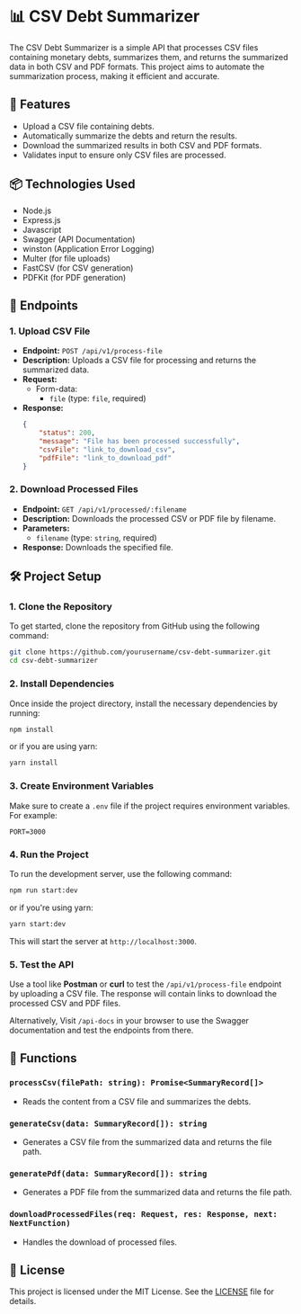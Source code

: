 # 📊 CSV Debt Summarizer

The CSV Debt Summarizer is a simple API that processes CSV files containing monetary debts, summarizes them, and returns the summarized data in both CSV and PDF formats. This project aims to automate the summarization process, making it efficient and accurate.

## 🚀 Features

- Upload a CSV file containing debts.
- Automatically summarize the debts and return the results.
- Download the summarized results in both CSV and PDF formats.
- Validates input to ensure only CSV files are processed.

## 📦 Technologies Used

- Node.js
- Express.js
- Javascript
- Swagger (API Documentation)
- winston (Application Error Logging)
- Multer (for file uploads)
- FastCSV (for CSV generation)
- PDFKit (for PDF generation)

## 📄 Endpoints

### 1. **Upload CSV File**

- **Endpoint:** `POST /api/v1/process-file`
- **Description:** Uploads a CSV file for processing and returns the summarized data.
- **Request:**
  - Form-data: 
    - `file` (type: `file`, required)
- **Response:**
  ```json
  {
      "status": 200,
      "message": "File has been processed successfully",
      "csvFile": "link_to_download_csv",
      "pdfFile": "link_to_download_pdf"
  }
  ```

### 2. **Download Processed Files**

- **Endpoint:** `GET /api/v1/processed/:filename`
- **Description:** Downloads the processed CSV or PDF file by filename.
- **Parameters:**
  - `filename` (type: `string`, required)
- **Response:** Downloads the specified file.

## 🛠️ Project Setup

### 1. **Clone the Repository**
To get started, clone the repository from GitHub using the following command:
```bash
git clone https://github.com/yourusername/csv-debt-summarizer.git
cd csv-debt-summarizer
```

### 2. **Install Dependencies**
Once inside the project directory, install the necessary dependencies by running:
```bash
npm install
```
or if you are using yarn:
```bash
yarn install
```

### 3. **Create Environment Variables**
Make sure to create a `.env` file if the project requires environment variables. For example:
```
PORT=3000
```

### 4. **Run the Project**
To run the development server, use the following command:
```bash
npm run start:dev
```
or if you're using yarn:
```bash
yarn start:dev
```

This will start the server at `http://localhost:3000`.

### 5. **Test the API**
Use a tool like **Postman** or **curl** to test the `/api/v1/process-file` endpoint by uploading a CSV file. The response will contain links to download the processed CSV and PDF files.

Alternatively, Visit `/api-docs` in your browser to use the Swagger documentation and test the endpoints from there.

## 📝 Functions

### `processCsv(filePath: string): Promise<SummaryRecord[]>`
- Reads the content from a CSV file and summarizes the debts.

### `generateCsv(data: SummaryRecord[]): string`
- Generates a CSV file from the summarized data and returns the file path.

### `generatePdf(data: SummaryRecord[]): string`
- Generates a PDF file from the summarized data and returns the file path.

### `downloadProcessedFiles(req: Request, res: Response, next: NextFunction)`
- Handles the download of processed files.

## 📜 License

This project is licensed under the MIT License. See the [LICENSE](LICENSE) file for details.
